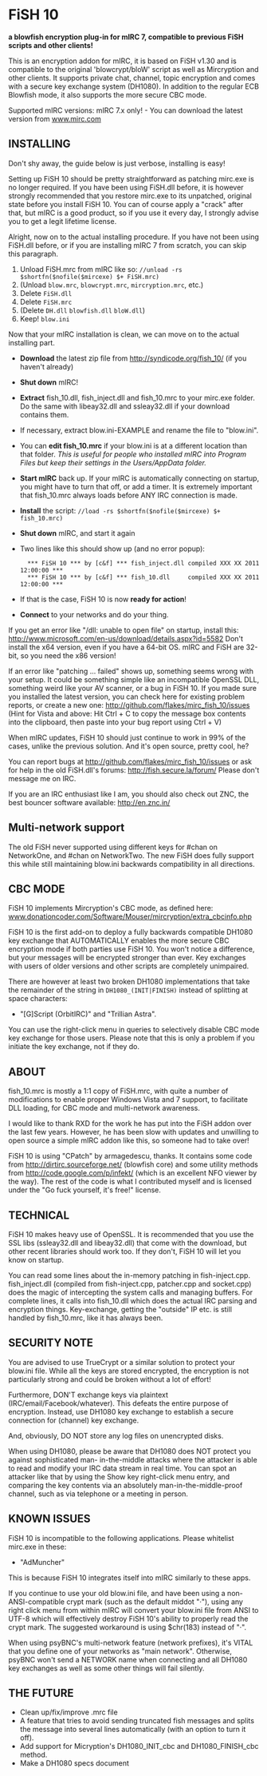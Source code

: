 # FiSH 10
**a blowfish encryption plug-in for mIRC 7, compatible to previous FiSH scripts and other clients!**

This is an encryption addon for mIRC, it is based on FiSH v1.30 and is compatible to the
original 'blowcrypt/bloW' script as well as Mircryption and other clients.
It supports private chat, channel, topic encryption and comes with a secure key exchange
system (DH1080). In addition to the regular ECB Blowfish mode, it also supports the more
secure CBC mode.

Supported mIRC versions: mIRC 7.x only! -
	You can download the latest version from www.mirc.com

## INSTALLING

Don't shy away, the guide below is just verbose, installing is easy!

Setting up FiSH 10 should be pretty straightforward as patching mirc.exe is no longer
required. If you have been using FiSH.dll before, it is however strongly recommended
that you restore mirc.exe to its unpatched, original state before you install FiSH 10.
You can of course apply a "crack" after that, but mIRC is a good product, so if you use
it every day, I strongly advise you to get a legit lifetime license.

Alright, now on to the actual installing procedure. If you have not been using FiSH.dll
before, or if you are installing mIRC 7 from scratch, you can skip this paragraph.

1. Unload FiSH.mrc from mIRC like so: `//unload -rs $shortfn($nofile($mircexe) $+ FiSH.mrc)`
2. (Unload `blow.mrc`, `blowcrypt.mrc`, `mircryption.mrc`, etc.)
3. Delete `FiSH.dll`
4. Delete `FiSH.mrc`
5. (Delete `DH.dll` `blowfish.dll` `bloW.dll`)
6. Keep! `blow.ini`

Now that your mIRC installation is clean, we can move on to the actual installing part.

* __Download__ the latest zip file from http://syndicode.org/fish_10/
		(if you haven't already)
* __Shut down__ mIRC!
* __Extract__ fish_10.dll, fish_inject.dll and fish_10.mrc to your mirc.exe folder.
		Do the same with libeay32.dll and ssleay32.dll if your download contains them.
* If necessary, extract blow.ini-EXAMPLE and rename the file to "blow.ini".
* You can __edit fish_10.mrc__ if your blow.ini is at a different location than that folder.
	*This is useful for people who installed mIRC into Program Files but keep their settings
	in the Users/AppData folder.*
* __Start mIRC__ back up. If your mIRC is automatically connecting on startup, you might
	have to turn that off, or add a timer. It is extremely important that fish_10.mrc
	always loads before ANY IRC connection is made.
* __Install__ the script: `//load -rs $shortfn($nofile($mircexe) $+ fish_10.mrc)`
* __Shut down__ mIRC, and start it again
* Two lines like this should show up (and no error popup):

        *** FiSH 10 *** by [c&f] *** fish_inject.dll compiled XXX XX 2011 12:00:00 ***
        *** FiSH 10 *** by [c&f] *** fish_10.dll     compiled XXX XX 2011 12:00:00 ***

* If that is the case, FiSH 10 is now __ready for action__!
* __Connect__ to your networks and do your thing.

If you get an error like "/dll: unable to open file" on startup, install this:
http://www.microsoft.com/en-us/download/details.aspx?id=5582
Don't install the x64 version, even if you have a 64-bit OS. mIRC and FiSH are 32-bit,
so you need the x86 version!

If an error like "patching ... failed" shows up, something seems wrong with your setup.
It could be something simple like an incompatible OpenSSL DLL, something weird like
your AV scanner, or a bug in FiSH 10. If you made sure you installed the latest version,
you can check here for existing problem reports, or create a new one:
http://github.com/flakes/mirc_fish_10/issues
(Hint for Vista and above: Hit Ctrl + C to copy the message box contents into the clipboard,
then paste into your bug report using Ctrl + V)

When mIRC updates, FiSH 10 should just continue to work in 99% of the cases, unlike
the previous solution. And it's open source, pretty cool, he?

You can report bugs at http://github.com/flakes/mirc_fish_10/issues
or ask for help in the old FiSH.dll's forums: http://fish.secure.la/forum/
Please don't message me on IRC.

If you are an IRC enthusiast like I am, you should also check out ZNC, the best
bouncer software available: http://en.znc.in/

## Multi-network support

The old FiSH never supported using different keys for #chan on NetworkOne, and #chan
on NetworkTwo. The new FiSH does fully support this while still maintaining blow.ini
backwards compatibility in all directions.

## CBC MODE

FiSH 10 implements Mircryption's CBC mode, as defined here:
www.donationcoder.com/Software/Mouser/mircryption/extra_cbcinfo.php

FiSH 10 is the first add-on to deploy a fully backwards compatible DH1080 key exchange
that AUTOMATICALLY enables the more secure CBC encryption mode if both parties use
FiSH 10. You won't notice a difference, but your messages will be encrypted stronger
than ever. Key exchanges with users of older versions and other scripts are completely
unimpaired.

There are however at least two broken DH1080 implementations that take the remainder of
the string in `DH1080_(INIT|FINISH)` instead of splitting at space characters:

* "[G]Script (OrbitIRC)" and "Trillian Astra".

You can use the right-click menu in queries to selectively disable CBC mode key exchange
for those users. Please note that this is only a problem if you initiate the key exchange,
not if they do.

## ABOUT

fish_10.mrc is mostly a 1:1 copy of FiSH.mrc, with quite a number of modifications to
enable proper Windows Vista and 7 support, to facilitate DLL loading, for CBC mode and
multi-network awareness.

I would like to thank RXD for the work he has put into the FiSH addon over the last
few years. However, he has been slow with updates and unwilling to open source a
simple mIRC addon like this, so someone had to take over!

FiSH 10 is using "CPatch" by armagedescu, thanks. It contains some code from
http://dirtirc.sourceforge.net/ (blowfish core) and some utility methods from
http://code.google.com/p/infekt/ (which is an excellent NFO viewer by the way).
The rest of the code is what I contributed myself and is licensed under the
"Go fuck yourself, it's free!" license.

## TECHNICAL

FiSH 10 makes heavy use of OpenSSL. It is recommended that you use the SSL libs
(ssleay32.dll and libeay32.dll) that come with the download, but other recent
libraries should work too. If they don't, FiSH 10 will let you know on startup.

You can read some lines about the in-memory patching in fish-inject.cpp. fish_inject.dll
(compiled from fish-inject.cpp, patcher.cpp and socket.cpp) does the magic of intercepting
the system calls and managing buffers. For complete lines, it calls into fish_10.dll which
does the actual IRC parsing and encryption things.
Key-exchange, getting the "outside" IP etc. is still handled by fish_10.mrc, like it
has always been.

## SECURITY NOTE

You are advised to use TrueCrypt or a similar solution to protect your blow.ini file. While all
the keys are stored encrypted, the encryption is not particularly strong and could be broken
without a lot of effort!

Furthermore, DON'T exchange keys via plaintext (IRC/email/Facebook/whatever). This defeats the
entire purpose of encryption. Instead, use DH1080 key exchange to establish a secure connection
for (channel) key exchange.

And, obviously, DO NOT store any log files on unencrypted disks.

When using DH1080, please be aware that DH1080 does NOT protect you against sophisticated man-
in-the-middle attacks where the attacker is able to read and modify your IRC data stream in
real time.
You can spot an attacker like that by using the Show key right-click menu entry, and comparing
the key contents via an absolutely man-in-the-middle-proof channel, such as via telephone or a
meeting in person.

## KNOWN ISSUES

FiSH 10 is incompatible to the following applications. Please whitelist mirc.exe in these:

* "AdMuncher"

This is because FiSH 10 integrates itself into mIRC similarly to these apps.

If you continue to use your old blow.ini file, and have been using a non-ANSI-compatible crypt
mark (such as the default middot "·"), using any right click menu from within mIRC will convert
your blow.ini file from ANSI to UTF-8 which will effectively destroy FiSH 10's ability to
properly read the crypt mark.
The suggested workaround is using $chr(183) instead of "·".

When using psyBNC's multi-network feature (network prefixes), it's VITAL that you define one of
your networks as "main network". Otherwise, psyBNC won't send a NETWORK name when connecting
and all DH1080 key exchanges as well as some other things will fail silently.

## THE FUTURE

* Clean up/fix/improve .mrc file
* A feature that tries to avoid sending truncated fish messages and splits the message into
	several lines automatically (with an option to turn it off).
* Add support for Micryption's DH1080_INIT_cbc and DH1080_FINISH_cbc method.
* Make a DH1080 specs document
